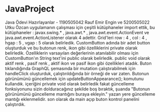 # JavaProject
Java Ödevi Hazırlayanlar - 1190505042 Rauf Emir Engin ve 5200505022 Utku Özcan
uygulamanın çalışması için çeşitli kütüphaneler import ettik, bu kütüphaneler : javax.swing.* , java.awt.* , java.awt.event.ActionEvent ve java.awt.event.ActionListener olarak 4 adettir.
Grid'leri row : 4 , col : 4 , hgap : 5 , vgap : 5 olarak belirledik.
CustomButton adında bir adet button oluşturduk ve bu butonun renk, ikon gibi özelliklerini private olarak belirledik.
Özelliklerin varsayılan değerlerinin atanılabilir olması için CustomButton'ın String text'ini public olarak belirledik.
public void olarak aktif renk , pasif renk , aktif ikon ve pasif ikon gibi özellikleri atadık.
Buton tıklandığında GraphQL şemasında bir mutation çalıştırabilmek için handleClick oluşturduk, çalıştırıldığında bir örneği de var zaten.
Butonun görünümünü güncellemek için updateButtonAppearance(); komutunu kullandık.
içeriğini private void olarak belirledik fakat güncelleme fonksiyonunu sizin dolduracağınız şekilde boş bıraktık, şuanda "Butonun görünümünü güncelleme mantığını buraya ekleyin." yazan yere güncelleme mantığı eklenmelidir.
son olarak da main açıp buton kontrol panelini çalıştırdık.
